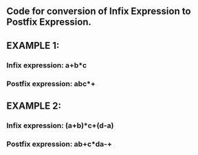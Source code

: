 ## Code for conversion of Infix Expression to Postfix Expression.

## EXAMPLE 1:
### Infix expression: a+b*c
### Postfix expression: abc*+


## EXAMPLE 2:
### Infix expression: (a+b)*c+(d-a)
### Postfix expression: ab+c*da-+
